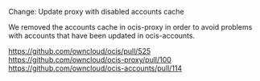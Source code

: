 Change: Update proxy with disabled accounts cache

We removed the accounts cache in ocis-proxy in order to avoid problems with accounts that have been updated in ocis-accounts.

https://github.com/owncloud/ocis/pull/525
https://github.com/owncloud/ocis-proxy/pull/100
https://github.com/owncloud/ocis-accounts/pull/114
